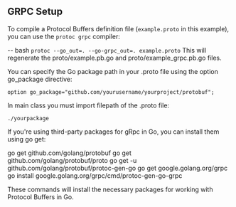 ## GRPC Setup

To compile a Protocol Buffers definition file (`example.proto` in this example), you can use the `protoc grpc` compiler:

-- bash
`protoc --go_out=. --go-grpc_out=. example.proto`
This will regenerate the proto/example.pb.go and proto/example_grpc.pb.go files.

You can specify the Go package path in your .proto file using the option go_package directive:

`option go_package="github.com/yourusername/yourproject/protobuf";`

In main class you must import filepath of the .proto file:

`./yourpackage`

If you're using third-party packages for gRpc in Go, you can install them using go get:

go get github.com/golang/protobuf
go get github.com/golang/protobuf/proto
go get -u github.com/golang/protobuf/protoc-gen-go
go get google.golang.org/grpc
go install google.golang.org/grpc/cmd/protoc-gen-go-grpc


These commands will install the necessary packages for working with Protocol Buffers in Go.
